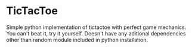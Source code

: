 # TicTacToe
Simple python implementation of tictactoe with perfect game mechanics.
You can't beat it, try it yourself.
Doesn't have any aditional dependencies other than random module included in python installation.
